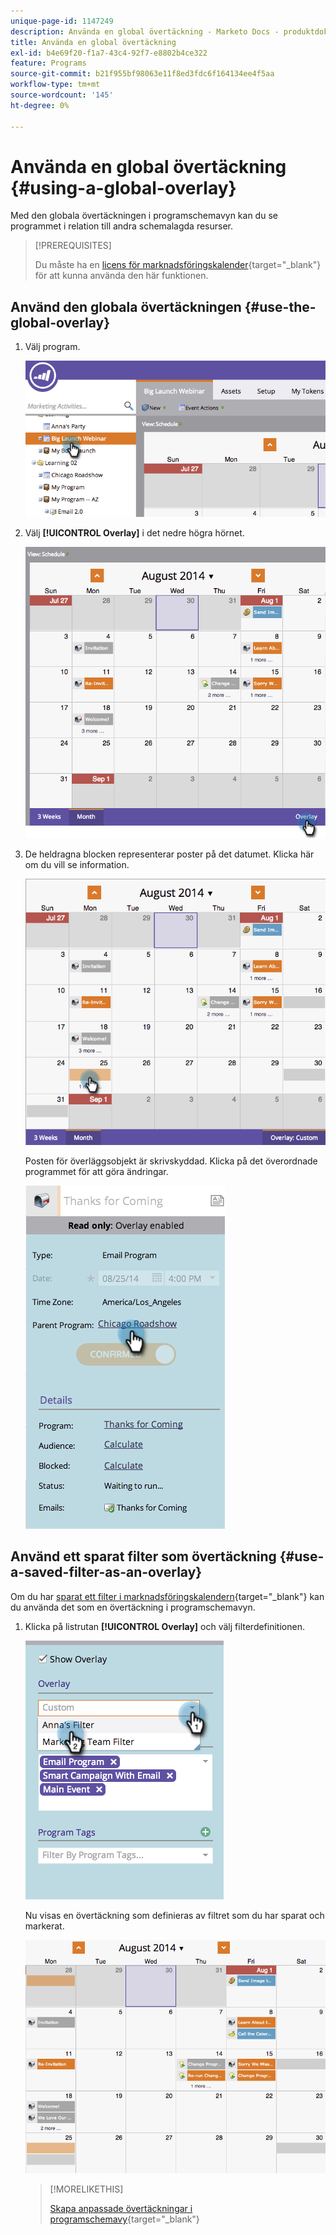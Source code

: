 ```yaml
---
unique-page-id: 1147249
description: Använda en global övertäckning - Marketo Docs - produktdokumentation
title: Använda en global övertäckning
exl-id: b4e69f20-f1a7-43c4-92f7-e8802b4ce322
feature: Programs
source-git-commit: b21f955bf98063e11f8ed3fdc6f164134ee4f5aa
workflow-type: tm+mt
source-wordcount: '145'
ht-degree: 0%

---
```


# Använda en global övertäckning {#using-a-global-overlay}

Med den globala övertäckningen i programschemavyn kan du se programmet i relation till andra schemalagda resurser.

>[!PREREQUISITES]
>
>Du måste ha en [licens för marknadsföringskalender](/help/marketo/product-docs/core-marketo-concepts/marketing-calendar/understanding-the-calendar/issue-revoke-a-marketing-calendar-license.md){target="_blank"} för att kunna använda den här funktionen.

## Använd den globala övertäckningen {#use-the-global-overlay}

1. Välj program.

   ![](assets/image2014-9-24-10-16-4.png)

1. Välj **[!UICONTROL Overlay]** i det nedre högra hörnet.

   ![](assets/image2014-9-24-10-3a16-3a9.png)

1. De heldragna blocken representerar poster på det datumet. Klicka här om du vill se information.

   ![](assets/image2014-9-24-10-3a16-3a14.png)

   Posten för överläggsobjekt är skrivskyddad. Klicka på det överordnade programmet för att göra ändringar.

   ![](assets/image2014-9-24-10-3a16-3a19.png)

## Använd ett sparat filter som övertäckning {#use-a-saved-filter-as-an-overlay}

Om du har [sparat ett filter i marknadsföringskalendern](/help/marketo/product-docs/core-marketo-concepts/marketing-calendar/working-with-the-calendar/saving-a-filter-definition-in-the-marketing-calendar.md){target="_blank"} kan du använda det som en övertäckning i programschemavyn.

1. Klicka på listrutan **[!UICONTROL Overlay]** och välj filterdefinitionen.

   ![](assets/image2014-9-24-10-3a16-3a26.png)

   Nu visas en övertäckning som definieras av filtret som du har sparat och markerat.

   ![](assets/image2014-9-24-10-3a16-3a31.png)

   >[!MORELIKETHIS]
   >
   >[Skapa anpassade övertäckningar i programschemavy](/help/marketo/product-docs/core-marketo-concepts/programs/program-schedule-view/creating-custom-overlays-in-program-schedule-view.md){target="_blank"}

